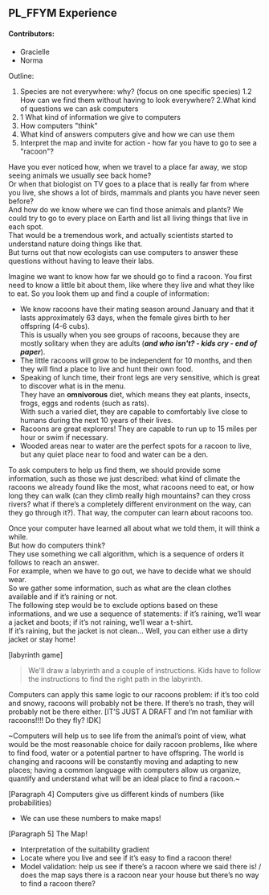 ## PL_FFYM Experience
#### Contributors:
- Gracielle
- Norma

Outline:
1. Species are not everywhere: why? (focus on one specific species)
1.2 How can we find them without having to look everywhere?
2.What kind of questions we can ask computers
2. 1 What kind of information we give to computers
3. How computers "think"
4. What kind of answers computers give and how we can use them
5. Interpret the map and invite for action - how far you have to go to see a "racoon"?

Have you ever noticed how, when we travel to a place far away, we stop seeing animals we usually see back home?  
Or when that biologist on TV goes to a place that is really far from where you live, she shows a lot of birds, mammals and plants you have never seen before?  
And how do we know where we can find those animals and plants? We could try to go to every place on Earth and list all living things that live in each spot.  
That would be a tremendous work, and actually scientists started to understand nature doing things like that.  
But turns out that now ecologists can use computers to answer these questions without having to leave their labs.  

Imagine we want to know how far we should go to find a racoon. You first need to know a little bit about them, like where they live and what they like to eat. So you look them up and find a couple of information:  
- We know racoons have their mating season around January and that it lasts approximately 63 days, when the female gives birth to her offspring (4-6 cubs).  
This is usually when you see groups of racoons, because they are mostly solitary when they are adults (***and who isn't? - kids cry - end of paper***).  
- The little racoons will grow to be independent for 10 months, and then they will find a place to live and hunt their own food. 
- Speaking of lunch time, their front legs are very sensitive, which is great to discover what is in the menu.  
They have an **omnivorous** diet, which means they eat plants, insects, frogs, eggs and rodents (such as rats).  
With such a varied diet, they are capable to comfortably live close to humans during the next 10 years of their lives.  
- Racoons are great explorers! They are capable to run up to 15 miles per hour or swim if necessary. 
- Wooded areas near to water are the perfect spots for a racoon to live, but any quiet place near to food and water can be a den.  

To ask computers to help us find them, we should provide some information, such as those we just described: what kind of climate the racoons we already found like the most, what racoons need to eat, or how long they can walk (can they climb really high mountains? can they cross rivers? what if there’s a completely different environment on the way, can they go through it?). That way, the computer can learn about racoons too.  


Once your computer have learned all about what we told them, it will think a while.  
But how do computers think?  
They use something we call algorithm, which is a sequence of orders it follows to reach an answer.  
For example, when we have to go out, we have to decide what we should wear.  
So we gather some information, such as what are the clean clothes available and if it’s raining or not.  
The following step would be to exclude options based on these informations, and we use a sequence of statements: if it’s raining, we’ll wear a jacket and boots; if it’s not raining, we’ll wear a t-shirt.  
If it’s raining, but the jacket is not clean… Well, you can either use a dirty jacket or stay home!  

[labyrinth game]
> We'll draw a labyrinth and a couple of instructions. Kids have to follow the instructions to find the right path in the labyrinth.

Computers can apply this same logic to our racoons problem: if it’s too cold and snowy, racoons will probably not be there. If there’s no trash, they will probably not be there either. [IT’S JUST A DRAFT and I’m not familiar with racoons!!!! Do they fly? IDK]  

~Computers will help us to see life from the animal’s point of view, what would be the most reasonable choice for daily racoon problems, like where to find food, water or a potential partner to have offspring. The world is changing and racoons will be constantly moving and adapting to new places; having a common language with computers allow us organize, quantify and understand what will be an ideal place to find a racoon.~


[Paragraph 4] Computers give us different kinds of numbers (like probabilities)
- We can use these numbers to make maps!

[Paragraph 5]  The Map!
- Interpretation of the suitability gradient
- Locate where you live and see if it’s easy to find a racoon there!
- Model validation: help us see if there’s a racoon where we said there is! / does the map says there is a racoon near your house but there’s no way to find a racoon there?


